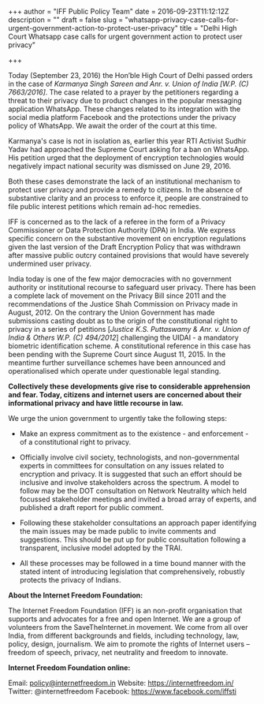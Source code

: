 +++
author = "IFF Public Policy Team"
date = 2016-09-23T11:12:12Z
description = ""
draft = false
slug = "whatsapp-privacy-case-calls-for-urgent-government-action-to-protect-user-privacy"
title = "Delhi High Court Whatsapp case calls for urgent government action to protect user privacy"

+++


Today (September 23, 2016) the Hon’ble High Court of Delhi passed orders in the case of *Karmanya Singh Sareen and Anr. v. Union of India [W.P. (C) 7663/2016]*. The case related to a prayer by the petitioners regarding a threat to their privacy due to product changes in the popular messaging application WhatsApp. These changes related to its integration with the social media platform Facebook and the protections under the privacy policy of WhatsApp. We await the order of the court at this time.

Karmanya's case is not in isolation as, earlier this year RTI Activist Sudhir Yadav had approached the Supreme Court asking for a ban on WhatsApp. His petition urged that the deployment of encryption technologies would negatively impact national security was dismissed on June 29, 2016.

Both these cases demonstrate the lack of an institutional mechanism to protect user privacy  and provide a remedy to citizens. In the absence of substantive clarity and an process to enforce it, people are constrained to file public interest petitions which remain ad-hoc remedies. 

IFF is concerned as to the lack of a referee in the form of a Privacy Commissioner or Data Protection Authority (DPA) in India. We express specific concern on the substantive movement on encryption regulations given the last version of the Draft Encryption Policy that was withdrawn after massive public outcry contained provisions that would have severely undermined user privacy. 

India today is one of the few major democracies with no government authority or institutional recourse to safeguard user privacy. There has been a complete lack of movement on the Privacy Bill since 2011 and the recommendations of the Justice Shah Commission on Privacy made in August, 2012. On the contrary the Union Government has made submissions casting doubt as to the origin of the constitutional right to privacy in a series of petitions [*Justice K.S. Puttaswamy & Anr. v. Union of India & Others W.P. (C) 494/2012*] challenging the UIDAI - a mandatory biometric identification scheme. A constitutional reference in this case has been pending with the Supreme Court since August 11, 2015. In the meantime further surveillance schemes have been announced and operationalised which operate under questionable legal standing. 

**Collectively these developments give rise to considerable apprehension and fear.  Today, citizens and internet users are concerned about their informational privacy and have little recourse in law.** 

We urge the union government to urgently take the following steps: 

* Make an express commitment as to the existence - and enforcement - of a constitutional right to privacy. 
 
* Officially involve civil society, technologists, and non-governmental experts in committees for consultation on any issues related to encryption and privacy. It is suggested that such an effort should be inclusive and involve stakeholders across the spectrum. A model to follow may be the DOT consultation on Network Neutrality which held focussed stakeholder meetings and invited a broad array of experts, and published a draft report for public comment. 
 
* Following these stakeholder consultations an approach paper identifying the main issues may be made public to invite comments and suggestions. This should be put up for public consultation following a transparent, inclusive model adopted by the TRAI.

* All these processes may be followed in a time bound manner with the stated intent of introducing legislation that comprehensively, robustly protects the privacy of Indians. 


**About the Internet Freedom Foundation:**

The Internet Freedom Foundation (IFF) is an non-profit organisation that supports and advocates for a free and open Internet. We are a group of volunteers from the SaveTheInternet.in movement. We come from all over India, from different backgrounds and fields, including technology, law, policy, design, journalism. We aim to promote the rights of Internet users – freedom of speech, privacy, net neutrality and freedom to innovate.

**Internet Freedom Foundation online:**

Email: policy@internetfreedom.in
Website: https://internetfreedom.in/
Twitter: @internetfreedom
Facebook: https://www.facebook.com/iffsti


